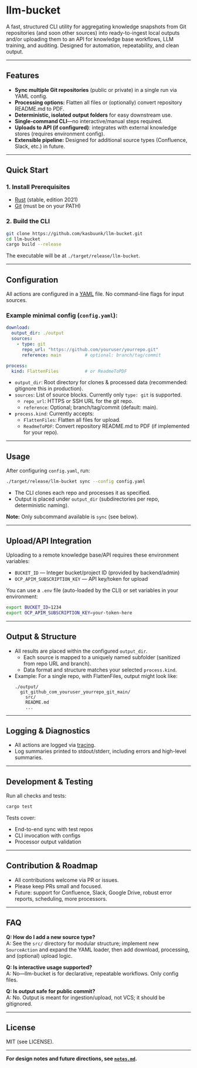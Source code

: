 # llm-bucket

A fast, structured CLI utility for aggregating knowledge snapshots from Git repositories (and soon other sources) into ready-to-ingest local outputs and/or uploading them to an API for knowledge base workflows, LLM training, and auditing. Designed for automation, repeatability, and clean output.

---

## Features

- **Sync multiple Git repositories** (public or private) in a single run via YAML config.
- **Processing options:** Flatten all files or (optionally) convert repository README.md to PDF.
- **Deterministic, isolated output folders** for easy downstream use.
- **Single-command CLI**—no interactive/manual steps required.
- **Uploads to API (if configured)**: integrates with external knowledge stores (requires environment config).
- **Extensible pipeline:** Designed for additional source types (Confluence, Slack, etc.) in future.

---

## Quick Start

### 1. Install Prerequisites

- [Rust](https://rustup.rs/) (stable, edition 2021)
- [Git](https://git-scm.com/) (must be on your PATH)

### 2. Build the CLI

```sh
git clone https://github.com/kasbuunk/llm-bucket.git
cd llm-bucket
cargo build --release
```

The executable will be at `./target/release/llm-bucket`.

---

## Configuration

All actions are configured in a [YAML](https://yaml.org/) file. No command-line flags for input sources.

### Example minimal config (`config.yaml`):

```yaml
download:
  output_dir: ./output
  sources:
    - type: git
      repo_url: "https://github.com/youruser/yourrepo.git"
      reference: main         # optional: branch/tag/commit

process:
  kind: FlattenFiles          # or ReadmeToPDF
```

- `output_dir`: Root directory for clones & processed data (recommended: gitignore this in production).
- `sources`: List of source blocks. Currently only `type: git` is supported.
    - `repo_url`: HTTPS or SSH URL for the git repo.
    - `reference`: Optional; branch/tag/commit (default: main).
- `process.kind`: Currently accepts:
    - `FlattenFiles`: Flatten all files for upload.
    - `ReadmeToPDF`: Convert repository README.md to PDF (if implemented for your repo).

---

## Usage

After configuring `config.yaml`, run:

```sh
./target/release/llm-bucket sync --config config.yaml
```

- The CLI clones each repo and processes it as specified.
- Output is placed under `output_dir` (subdirectories per repo, deterministic naming).

**Note:** Only subcommand available is `sync` (see below).

---

## Upload/API Integration

Uploading to a remote knowledge base/API requires these environment variables:

- `BUCKET_ID` — Integer bucket/project ID (provided by backend/admin)
- `OCP_APIM_SUBSCRIPTION_KEY` — API key/token for upload

You can use a `.env` file (auto-loaded by the CLI) or set variables in your environment:

```sh
export BUCKET_ID=1234
export OCP_APIM_SUBSCRIPTION_KEY=your-token-here
```

---

## Output & Structure

- All results are placed within the configured `output_dir`.
    - Each source is mapped to a uniquely named subfolder (sanitized from repo URL and branch).
    - Data format and structure matches your selected `process.kind`.
- Example: For a single repo, with FlattenFiles, output might look like:
    ```
    ./output/
      git_github_com_youruser_yourrepo_git_main/
        src/
        README.md
        ...
    ```

---

## Logging & Diagnostics

- All actions are logged via [tracing](https://docs.rs/tracing).
- Log summaries printed to stdout/stderr, including errors and high-level summaries.

---

## Development & Testing

Run all checks and tests:

```sh
cargo test
```

Tests cover:
- End-to-end sync with test repos
- CLI invocation with configs
- Processor output validation

---

## Contribution & Roadmap

- All contributions welcome via PR or issues.
- Please keep PRs small and focused.
- Future: support for Confluence, Slack, Google Drive, robust error reports, scheduling, more processors.

---

## FAQ

**Q: How do I add a new source type?**  
A: See the `src/` directory for modular structure; implement new `SourceAction` and expand the YAML loader, then add download, processing, and (optional) upload logic.

**Q: Is interactive usage supported?**  
A: No—llm-bucket is for declarative, repeatable workflows. Only config files.

**Q: Is output safe for public commit?**  
A: No. Output is meant for ingestion/upload, not VCS; it should be gitignored.

---

## License

MIT (see LICENSE).

---

**For design notes and future directions, see [`notes.md`](notes.md).**
